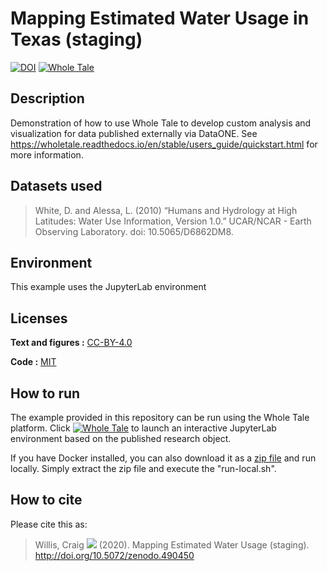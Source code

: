 # Mapping Estimated Water Usage in Texas (staging)

[![DOI](https://sandbox.zenodo.org/badge/DOI/10.5072/zenodo.490450.svg)](https://sandbox.zenodo.org/record/490450#.XkQXjBNKh24)
[![Whole Tale](https://raw.githubusercontent.com/whole-tale/wt-design-docs/master/badges/wholetale-badge.svg?sanitize=true)](https://girder.stage.wholetale.org/api/v1/integration/zenodo?doi=10.5072%2Fzenodo.490450&resource_server=sandbox.zenodo.org)

## Description
Demonstration of how to use Whole Tale to develop custom analysis and visualization for data published externally via DataONE.  See https://wholetale.readthedocs.io/en/stable/users_guide/quickstart.html for more information.

## Datasets used
> White, D. and Alessa, L. (2010) “Humans and Hydrology at High Latitudes: Water Use Information, Version 1.0.” UCAR/NCAR - Earth Observing Laboratory. doi: 10.5065/D6862DM8.

## Environment

This example uses the JupyterLab environment


## Licenses

**Text and figures :**
[CC-BY-4.0](http://creativecommons.org/licenses/by/4.0/)

**Code :** [MIT](LICENSE.md)

## How to run

The example provided in this repository can be run using the Whole Tale platform.  Click  [![Whole Tale](https://raw.githubusercontent.com/whole-tale/wt-design-docs/master/badges/wholetale-badge.svg?sanitize=true)](https://girder.stage.wholetale.org/api/v1/integration/zenodo?doi=10.5072%2Fzenodo.490450&resource_server=sandbox.zenodo.org) to launch an interactive JupyterLab environment based on the published research object.

If you have Docker installed, you can also download it as a [zip file](https://sandbox.zenodo.org/record/490450/preview/5e39c4fe8bec16c2663dd8f8.zip?download=1) and run locally.  Simply extract the zip file and execute the "run-local.sh".


## How to cite
Please cite this as:

> Willis, Craig
> [![](https://orcid.org/sites/default/files/images/orcid_16x16.png)](https://orcid.org/0000-0002-6148-7196)
> (2020). Mapping Estimated Water Usage (staging). http://doi.org/10.5072/zenodo.490450
